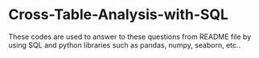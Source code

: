 # Cross-Table-Analysis-with-SQL
These codes are used to answer to these questions from README file by using SQL and python libraries such as pandas, numpy, seaborn, etc..
